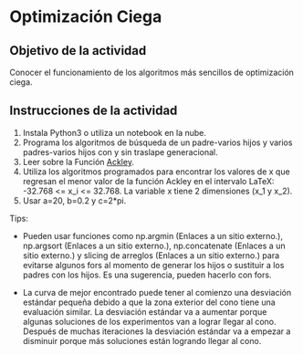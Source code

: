 # Optimización Ciega

## Objetivo de la actividad

Conocer el funcionamiento de los algoritmos más sencillos de optimización ciega.

## Instrucciones de la actividad

1. Instala Python3 o utiliza un notebook en la nube.
2. Programa los algoritmos de búsqueda de un padre-varios hijos y varios padres-varios hijos con y sin traslape generacional.
3. Leer sobre la Función [Ackley](https://www.sfu.ca/~ssurjano/ackley.html).
4. Utiliza los algoritmos programados para encontrar los valores de x que regresan el menor valor de la función Ackley en el intervalo LaTeX: -32.768 <= x_i <= 32.768. La variable x tiene 2 dimensiones (x_1 y x_2). 
5. Usar a=20, b=0.2 y c=2*pi.

Tips:

* Pueden usar funciones como np.argmin (Enlaces a un sitio externo.), np.argsort (Enlaces a un sitio externo.), np.concatenate (Enlaces a un sitio externo.) y slicing de arreglos (Enlaces a un sitio externo.) para evitarse algunos fors al momento de generar los hijos o sustituir a los padres con los hijos. Es una sugerencia, pueden hacerlo con fors.

* La curva de mejor encontrado puede tener al comienzo una desviación estándar pequeña debido a que la zona exterior del cono tiene una evaluación similar. La desviación estándar va a aumentar porque algunas soluciones de los experimentos van a lograr llegar al cono. Después de muchas iteraciones la desviación estándar va a empezar a disminuir porque más soluciones están logrando llegar al cono.

